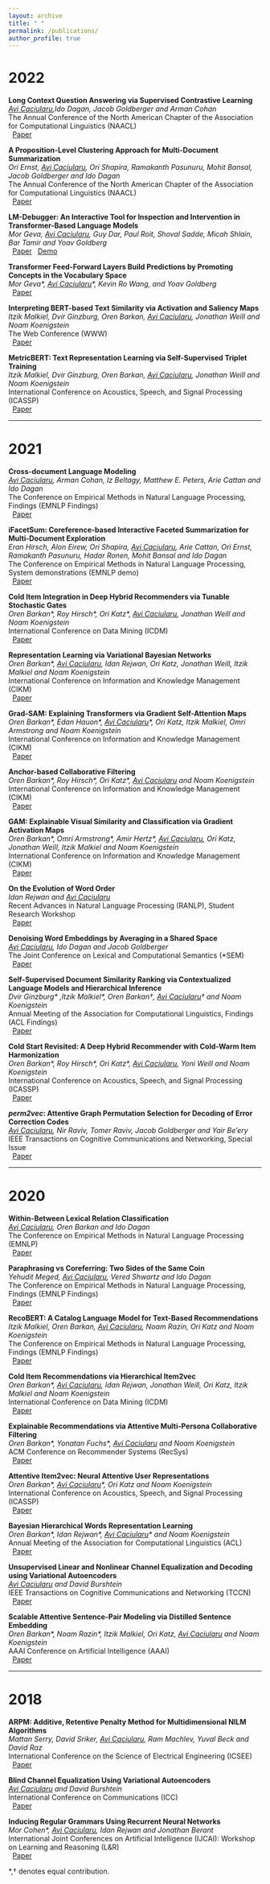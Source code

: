 ```yaml
---
layout: archive
title: " "
permalink: /publications/
author_profile: true
---
```


<!---  {% if author.googlescholar %}
  <u><a href="{{author.googlescholar}}">My Google Scholar profile</a> will </u>
{% endif %}

{% include base_path %}

{% for post in site.publications reversed %}
  {% include archive-single.html %}
{% endfor %} -->

# 2022

**Long Context Question Answering via Supervised Contrastive Learning**                                        
_<ins>Avi Caciularu</ins>,Ido Dagan, Jacob Goldberger and Arman Cohan_                                                                  
The Annual Conference of the North American Chapter of the Association for Computational Linguistics (NAACL)                              
&nbsp; [Paper](https://arxiv.org/pdf/2112.08777.pdf)

**A Proposition-Level Clustering Approach for Multi-Document Summarization**                                        
_Ori Ernst, <ins>Avi Caciularu</ins>*, Ori Shapira*, Ramakanth Pasunuru, Mohit Bansal, Jacob Goldberger and Ido Dagan_              
The Annual Conference of the North American Chapter of the Association for Computational Linguistics (NAACL)                             
&nbsp; [Paper](https://arxiv.org/pdf/2112.08770.pdf)

**LM-Debugger: An Interactive Tool for Inspection and Intervention in Transformer-Based Language Models**                                                                      
_Mor Geva, <ins>Avi Caciularu</ins>, Guy Dar, Paul Roit, Shoval Sadde, Micah Shlain, Bar Tamir and Yoav Goldberg_                                                                
&nbsp; [Paper](https://arxiv.org/pdf/2204.12130.pdf) &nbsp; [Demo](https://lm-debugger.apps.allenai.org/)

**Transformer Feed-Forward Layers Build Predictions by Promoting Concepts in the Vocabulary Space**                                                                      
_Mor Geva*, <ins>Avi Caciularu</ins>*, Kevin Ro Wang, and Yoav Goldberg_                                                                
&nbsp; [Paper](https://arxiv.org/pdf/2203.14680.pdf) 

**Interpreting BERT-based Text Similarity via Activation and Saliency Maps**  
_Itzik Malkiel, Dvir Ginzburg, Oren Barkan, <ins>Avi Caciularu</ins>, Jonathan Weill and Noam Koenigstein_       
The Web Conference (WWW)            
&nbsp; [Paper](https://dl.acm.org/doi/pdf/10.1145/3485447.3512045) 

**MetricBERT: Text Representation Learning via Self-Supervised Triplet Training**  
_Itzik Malkiel, Dvir Ginzburg, Oren Barkan, <ins>Avi Caciularu</ins>, Jonathan Weill and Noam Koenigstein_       
International Conference on Acoustics, Speech, and Signal Processing (ICASSP)            
&nbsp; [Paper](https://ieeexplore.ieee.org/stamp/stamp.jsp?tp=&arnumber=9746018) 


---

# 2021

**Cross-document Language Modeling**                                                                                
_<ins>Avi Caciularu</ins>, Arman Cohan, Iz Beltagy, Matthew E. Peters, Arie Cattan and Ido Dagan_                                                         
The Conference on Empirical Methods in Natural Language Processing, Findings (EMNLP Findings)                                                                                      
&nbsp; [Paper](https://arxiv.org/pdf/2101.00406.pdf) 

**iFacetSum: Coreference-based Interactive Faceted Summarization for Multi-Document Exploration**                                                                 
_Eran Hirsch, Alon Eirew, Ori Shapira, <ins>Avi Caciularu</ins>, Arie Cattan, Ori Ernst, Ramakanth Pasunuru, Hadar Ronen, Mohit Bansal and Ido Dagan_            
The Conference on Empirical Methods in Natural Language Processing, System demonstrations (EMNLP demo)                                                   
&nbsp; [Paper](https://arxiv.org/pdf/2109.11621.pdf)

**Cold Item Integration in Deep Hybrid Recommenders via Tunable Stochastic Gates**  
_Oren Barkan*, Roy Hirsch*, Ori Katz*, <ins>Avi Caciularu</ins>, Jonathan Weill and Noam Koenigstein_            
International Conference on Data Mining (ICDM)                                                
&nbsp; [Paper](https://arxiv.org/pdf/2112.07615.pdf)

**Representation Learning via Variational Bayesian Networks**  
_Oren Barkan*, <ins>Avi Caciularu</ins>*, Idan Rejwan*, Ori Katz, Jonathan Weill, Itzik Malkiel and Noam Koenigstein_                                                         
International Conference on Information and Knowledge Management (CIKM)                                        
&nbsp; [Paper](https://dl.acm.org/doi/abs/10.1145/3459637.3482363)

**Grad-SAM: Explaining Transformers via Gradient Self-Attention Maps**  
_Oren Barkan*, Edan Hauon*, <ins>Avi Caciularu</ins>*, Ori Katz, Itzik Malkiel, Omri Armstrong and Noam Koenigstein_                                        
International Conference on Information and Knowledge Management (CIKM)                                        
&nbsp; [Paper](https://dl.acm.org/doi/10.1145/3459637.3482126)

**Anchor-based Collaborative Filtering**  
_Oren Barkan*, Roy Hirsch*, Ori Katz*, <ins>Avi Caciularu</ins> and Noam Koenigstein_                                        
International Conference on Information and Knowledge Management (CIKM)                                        
&nbsp; [Paper](https://dl.acm.org/doi/abs/10.1145/3459637.3482056)

**GAM: Explainable Visual Similarity and Classification via Gradient Activation Maps**  
_Oren Barkan*, Omri Armstrong*, Amir Hertz*, <ins>Avi Caciularu</ins>, Ori Katz, Jonathan Weill, Itzik Malkiel and Noam Koenigstein_                                        
International Conference on Information and Knowledge Management (CIKM)                                        
&nbsp; [Paper](https://arxiv.org/pdf/2109.00951.pdf)

**On the Evolution of Word Order**  
_Idan Rejwan and <ins>Avi Caciularu</ins>_                                                                                         
Recent Advances in Natural Language Processing (RANLP), Student Research Workshop                                       
&nbsp; [Paper](https://arxiv.org/pdf/2101.09579.pdf) 

**Denoising Word Embeddings by Averaging in a Shared Space**  
_<ins>Avi Caciularu</ins>, Ido Dagan and Jacob Goldberger_                        
The Joint Conference on Lexical and Computational Semantics (*SEM)                        
&nbsp; [Paper](https://arxiv.org/pdf/2106.02954.pdf)

**Self-Supervised Document Similarity Ranking via Contextualized Language Models and Hierarchical Inference**  
_Dvir Ginzburg* ,Itzik Malkiel*, Oren Barkan&dagger;, <ins>Avi Caciularu</ins>&dagger; and Noam Koenigstein_       
Annual Meeting of the Association for Computational Linguistics, Findings (ACL Findings)            
&nbsp; [Paper](https://arxiv.org/pdf/2106.01186.pdf) 

**Cold Start Revisited: A Deep Hybrid Recommender with Cold-Warm Item Harmonization**  
_Oren Barkan*, Roy Hirsch*, Ori Katz*, <ins>Avi Caciularu</ins>, Yoni Weill and Noam Koenigstein_            
International Conference on Acoustics, Speech, and Signal Processing (ICASSP)            
&nbsp; [Paper](https://ieeexplore.ieee.org/document/9413384) 

**_perm2vec_: Attentive Graph Permutation Selection for Decoding of Error Correction Codes**  
_<ins>Avi Caciularu</ins>*, Nir Raviv*, Tomer Raviv, Jacob Goldberger and Yair Be’ery_            
IEEE Transactions on Cognitive Communications and Networking, Special Issue            
&nbsp; [Paper](https://arxiv.org/pdf/2002.02315.pdf) 

---

# 2020

**Within-Between Lexical Relation Classification**  
_<ins>Avi Caciularu</ins>*, Oren Barkan* and Ido Dagan_                                                            
The Conference on Empirical Methods in Natural Language Processing (EMNLP)                                    
&nbsp; [Paper](https://www.aclweb.org/anthology/2020.emnlp-main.284.pdf) 

**Paraphrasing vs Coreferring: Two Sides of the Same Coin**  
_Yehudit Meged, <ins>Avi Caciularu</ins>, Vered Shwartz and Ido Dagan_                        
The Conference on Empirical Methods in Natural Language Processing, Findings (EMNLP Findings)                  
&nbsp; [Paper](https://arxiv.org/pdf/2004.14979.pdf) 

**RecoBERT: A Catalog Language Model for Text-Based Recommendations**  
_Itzik Malkiel, Oren Barkan, <ins>Avi Caciularu</ins>, Noam Razin, Ori Katz and Noam Koenigstein_            
The Conference on Empirical Methods in Natural Language Processing, Findings (EMNLP Findings)            
&nbsp; [Paper](https://arxiv.org/pdf/2009.13292.pdf) 

**Cold Item Recommendations via Hierarchical Item2vec**  
_Oren Barkan*, <ins>Avi Caciularu</ins>*, Idan Rejwan*, Jonathan Weill, Ori Katz, Itzik Malkiel and Noam Koenigstein_            
International Conference on Data Mining (ICDM)                                                
&nbsp; [Paper](https://ieeexplore.ieee.org/document/9338322) 

**Explainable Recommendations via Attentive Multi-Persona Collaborative Filtering**  
_Oren Barkan*, Yonatan Fuchs*, <ins>Avi Caciularu</ins> and Noam Koenigstein_                        
ACM Conference on Recommender Systems (RecSys)                                    
&nbsp; [Paper](https://arxiv.org/pdf/2010.07042.pdf) 

**Attentive Item2vec: Neural Attentive User Representations**  
_Oren Barkan*, <ins>Avi Caciularu</ins>*, Ori Katz and Noam Koenigstein_                        
International Conference on Acoustics, Speech, and Signal Processing (ICASSP)                  
&nbsp; [Paper](https://arxiv.org/ftp/arxiv/papers/2002/2002.06205.pdf) 

**Bayesian Hierarchical Words Representation Learning**  
_Oren Barkan*, Idan Rejwan*, <ins>Avi Caciularu</ins>* and Noam Koenigstein_                  
Annual Meeting of the Association for Computational Linguistics (ACL)                  
&nbsp; [Paper](https://arxiv.org/ftp/arxiv/papers/2004/2004.07126.pdf) 

**Unsupervised Linear and Nonlinear Channel Equalization and Decoding using Variational Autoencoders**  
_<ins>Avi Caciularu</ins> and David Burshtein_                                          
IEEE Transactions on Cognitive Communications and Networking (TCCN)                  
&nbsp; [Paper](https://arxiv.org/pdf/1905.08795.pdf) 

**Scalable Attentive Sentence-Pair Modeling via Distilled Sentence Embedding**  
_Oren Barkan*, Noam Razin*, Itzik Malkiel, Ori Katz, <ins>Avi Caciularu</ins> and Noam Koenigstein_            
AAAI Conference on Artificial Intelligence (AAAI)                        
&nbsp; [Paper](https://arxiv.org/ftp/arxiv/papers/1908/1908.05161.pdf) 

---

# 2018

**ARPM: Additive, Retentive Penalty Method for Multidimensional NILM Algorithms**  
_Mattan Serry, David Sriker, <ins>Avi Caciularu</ins>, Ram Machlev, Yuval Beck and David Raz_            
International Conference on the Science of Electrical Engineering (ICSEE)                                                       
&nbsp; [Paper](https://ieeexplore.ieee.org/document/8646231) 

**Blind Channel Equalization Using Variational Autoencoders**  
_<ins>Avi Caciularu</ins> and David Burshtein_                                                                  
International Conference on Communications (ICC)                                                      
&nbsp; [Paper](https://arxiv.org/pdf/1803.01526.pdf)

**Inducing Regular Grammars Using Recurrent Neural Networks**  
_Mor Cohen*, <ins>Avi Caciularu</ins>*, Idan Rejwan* and Jonathan Berant_                                          
International Joint Conferences on Artificial Intelligence (IJCAI): Workshop on Learning and Reasoning (L&R)      
&nbsp; [Paper](https://arxiv.org/pdf/1710.10453.pdf)

*,&dagger; denotes equal contribution.

